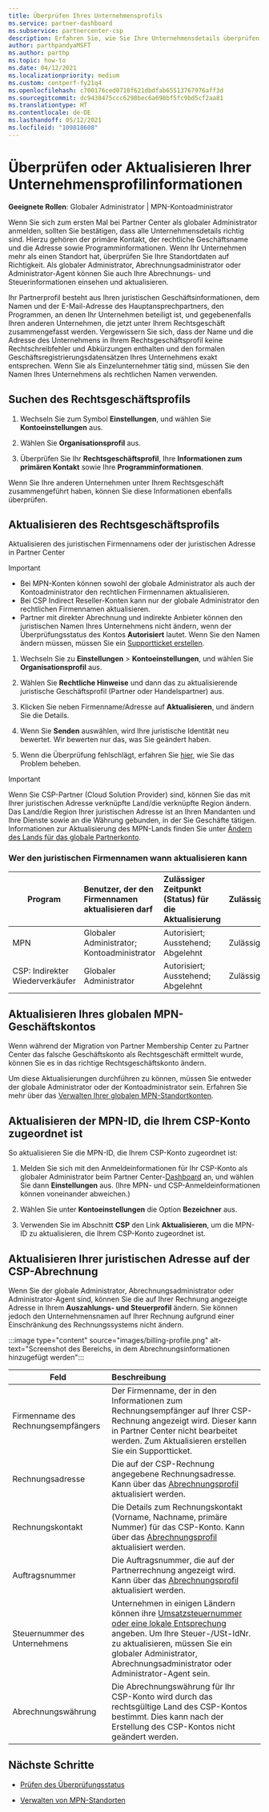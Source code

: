 ```yaml
---
title: Überprüfen Ihres Unternehmensprofils
ms.service: partner-dashboard
ms.subservice: partnercenter-csp
description: Erfahren Sie, wie Sie Ihre Unternehmensdetails überprüfen, z. B. den primären Kontakt-, die Adresse und Programminformationen. Sie können auch ihre rechtlichen Adressen und Abrechnungsadressen aktualisieren.
author: parthpandyaMSFT
ms.author: parthp
ms.topic: how-to
ms.date: 04/12/2021
ms.localizationpriority: medium
ms.custom: contperf-fy21q4
ms.openlocfilehash: c700176ced0710f621dbdfab65513767976aff3d
ms.sourcegitcommit: dc9438475ccc6298bec6a698bf5fc9bd5cf2aa81
ms.translationtype: HT
ms.contentlocale: de-DE
ms.lasthandoff: 05/12/2021
ms.locfileid: "109818608"
---
```

# <a name="verify-or-update-your-company-profile-information"></a>Überprüfen oder Aktualisieren Ihrer Unternehmensprofilinformationen 

**Geeignete Rollen**: Globaler Administrator | MPN-Kontoadministrator

Wenn Sie sich zum ersten Mal bei Partner Center als globaler Administrator anmelden, sollten Sie bestätigen, dass alle Unternehmensdetails richtig sind. Hierzu gehören der primäre Kontakt, der rechtliche Geschäftsname und die Adresse sowie Programminformationen. Wenn Ihr Unternehmen mehr als einen Standort hat, überprüfen Sie Ihre Standortdaten auf Richtigkeit. Als globaler Administrator, Abrechnungsadministrator oder Administrator-Agent können Sie auch Ihre Abrechnungs- und Steuerinformationen einsehen und aktualisieren.

Ihr Partnerprofil besteht aus Ihren juristischen Geschäftsinformationen, dem Namen und der E-Mail-Adresse des Hauptansprechpartners, den Programmen, an denen Ihr Unternehmen beteiligt ist, und gegebenenfalls Ihren anderen Unternehmen, die jetzt unter Ihrem Rechtsgeschäft zusammengefasst werden. Vergewissern Sie sich, dass der Name und die Adresse des Unternehmens in Ihrem Rechtsgeschäftsprofil keine Rechtschreibfehler und Abkürzungen enthalten und den formalen Geschäftsregistrierungsdatensätzen Ihres Unternehmens exakt entsprechen. Wenn Sie als Einzelunternehmer tätig sind, müssen Sie den Namen Ihres Unternehmens als rechtlichen Namen verwenden.


## <a name="locate-the-legal-business-profile"></a>Suchen des Rechtsgeschäftsprofils

1. Wechseln Sie zum Symbol **Einstellungen**, und wählen Sie **Kontoeinstellungen** aus.
 
1. Wählen Sie **Organisationsprofil** aus. 

2. Überprüfen Sie Ihr **Rechtsgeschäftsprofil**, Ihre **Informationen zum primären Kontakt** sowie Ihre **Programminformationen**.

Wenn Sie Ihre anderen Unternehmen unter Ihrem Rechtsgeschäft zusammengeführt haben, können Sie diese Informationen ebenfalls überprüfen. 

## <a name="update-your-legal-business-profile"></a>Aktualisieren des Rechtsgeschäftsprofils 

Aktualisieren des juristischen Firmennamens oder der juristischen Adresse in Partner Center

>[!Important]
>- Bei MPN-Konten können sowohl der globale Administrator als auch der Kontoadministrator den rechtlichen Firmennamen aktualisieren.
>- Bei CSP Indirect Reseller-Konten kann nur der globale Administrator den rechtlichen Firmennamen aktualisieren. 
>- Partner mit direkter Abrechnung und indirekte Anbieter können den juristischen Namen Ihres Unternehmens nicht ändern, wenn der Überprüfungsstatus des Kontos **Autorisiert** lautet. Wenn Sie den Namen ändern müssen, müssen Sie ein [Supportticket erstellen](https://partner.microsoft.com/dashboard/support/servicerequests/create?stage=2&topicid=eb74583c-61b3-2124-bffc-00920e0ae772).



1. Wechseln Sie zu **Einstellungen** > **Kontoeinstellungen**, und wählen Sie **Organisationsprofil** aus.

2. Wählen Sie **Rechtliche Hinweise** und dann das zu aktualisierende juristische Geschäftsprofil (Partner oder Handelspartner) aus.

1. Klicken Sie neben Firmenname/Adresse auf **Aktualisieren**, und ändern Sie die Details.
 
1. Wenn Sie **Senden** auswählen, wird Ihre juristische Identität neu bewertet. Wir bewerten nur das, was Sie geändert haben.

1. Wenn die Überprüfung fehlschlägt, erfahren Sie [hier](verification-responses.md), wie Sie das Problem beheben.

>[!Important]
>Wenn Sie CSP-Partner (Cloud Solution Provider) sind, können Sie das mit Ihrer juristischen Adresse verknüpfte Land/die verknüpfte Region ändern. Das Land/die Region Ihrer juristischen Adresse ist an Ihren Mandanten und Ihre Dienste sowie an die Währung gebunden, in der Sie Geschäfte tätigen. Informationen zur Aktualisierung des MPN-Lands finden Sie unter [Ändern des Lands für das globale Partnerkonto](manage-locations.md#change-country-of-partner-global-account).


### <a name="who-can-update-legal-business-name-and-when"></a>Wer den juristischen Firmennamen wann aktualisieren kann

|**Program**|**Benutzer, der den Firmennamen aktualisieren darf**|**Zulässiger Zeitpunkt (Status) für die Aktualisierung**|**Zulässig**|
|---------------------|:-------------------------------|:------------|:-----------------|
MPN|Globaler Administrator; Kontoadministrator|Autorisiert; Ausstehend; Abgelehnt| Zulässig|
|CSP: Indirekter Wiederverkäufer|Globaler Administrator|Autorisiert; Ausstehend; Abgelehnt| Zulässig|


## <a name="update-your-mpn-global-business-account"></a>Aktualisieren Ihres globalen MPN-Geschäftskontos

Wenn während der Migration von Partner Membership Center zu Partner Center das falsche Geschäftskonto als Rechtsgeschäft ermittelt wurde, können Sie es in das richtige Rechtsgeschäftskonto ändern.

Um diese Aktualisierungen durchführen zu können, müssen Sie entweder der globale Administrator oder der Kontoadministrator sein. Erfahren Sie mehr über das [Verwalten Ihrer globalen MPN-Standortkonten](manage-locations.md).


## <a name="update-your-mpn-id-associated-with-your-csp-account"></a>Aktualisieren der MPN-ID, die Ihrem CSP-Konto zugeordnet ist

So aktualisieren Sie die MPN-ID, die Ihrem CSP-Konto zugeordnet ist:

1. Melden Sie sich mit den Anmeldeinformationen für Ihr CSP-Konto als globaler Administrator beim Partner Center-[Dashboard](https://partner.microsoft.com/dashboard/home) an, und wählen Sie dann **Einstellungen** aus. (Ihre MPN- und CSP-Anmeldeinformationen können voneinander abweichen.)
 
1. Wählen Sie unter **Kontoeinstellungen** die Option **Bezeichner** aus.

1. Verwenden Sie im Abschnitt **CSP** den Link **Aktualisieren**, um die MPN-ID zu aktualisieren, die Ihrem CSP-Konto zugeordnet ist. 


## <a name="update-your-csp-legal-billing-address"></a>Aktualisieren Ihrer juristischen Adresse auf der CSP-Abrechnung

Wenn Sie der globale Administrator, Abrechnungsadministrator oder Administrator-Agent sind, können Sie die auf Ihrer Rechnung angezeigte Adresse in Ihrem **Auszahlungs- und Steuerprofil** ändern. Sie können jedoch den Unternehmensnamen auf Ihrer Rechnung aufgrund einer Einschränkung des Rechnungssystems nicht ändern.

:::image type="content" source="images/billing-profile.png" alt-text="Screenshot des Bereichs, in dem Abrechnungsinformationen hinzugefügt werden":::

|**Feld**  |**Beschreibung**|  
|---------------------|:------------------|
|Firmenname des Rechnungsempfängers|Der Firmenname, der in den Informationen zum Rechnungsempfänger auf Ihrer CSP-Rechnung angezeigt wird.  Dieser kann in Partner Center nicht bearbeitet werden.  Zum Aktualisieren erstellen Sie ein Supportticket.|
|Rechnungsadresse|Die auf der CSP-Rechnung angegebene Rechnungsadresse. Kann über das [Abrechnungsprofil](https://partner.microsoft.com/dashboard/account/v3/accountsettings/billingprofile#commercial) aktualisiert werden.|
|Rechnungskontakt|Die Details zum Rechnungskontakt (Vorname, Nachname, primäre Nummer) für das CSP-Konto.  Kann über das [Abrechnungsprofil](https://partner.microsoft.com/dashboard/account/v3/accountsettings/billingprofile#commercial) aktualisiert werden.|
|Auftragsnummer|Die Auftragsnummer, die auf der Partnerrechnung angezeigt wird.  Kann über das [Abrechnungsprofil](https://partner.microsoft.com/dashboard/account/v3/accountsettings/billingprofile#commercial) aktualisiert werden.|
|Steuernummer des Unternehmens|Unternehmen in einigen Ländern können ihre [Umsatzsteuernummer oder eine lokale Entsprechung](https://docs.microsoft.com/partner-center/organization-tax-info#submit-vat-id-number) angeben. Um Ihre Steuer-/USt-IdNr. zu aktualisieren, müssen Sie ein globaler Administrator, Abrechnungsadministrator oder Administrator-Agent sein.|
|Abrechnungswährung|Die Abrechnungswährung für Ihr CSP-Konto wird durch das rechtsgültige Land des CSP-Kontos bestimmt.  Dies kann nach der Erstellung des CSP-Kontos nicht geändert werden.|


## <a name="next-steps"></a>Nächste Schritte

- [Prüfen des Überprüfungsstatus](verification-responses.md)

- [Verwalten von MPN-Standorten](manage-locations.md)
